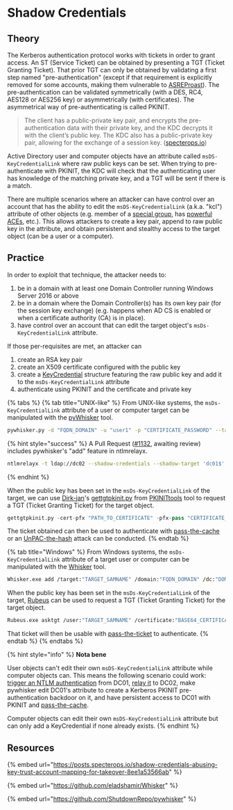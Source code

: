 # Shadow Credentials

## Theory

The Kerberos authentication protocol works with tickets in order to grant access. An ST (Service Ticket) can be obtained by presenting a TGT (Ticket Granting Ticket). That prior TGT can only be obtained by validating a first step named "pre-authentication" (except if that requirement is explicitly removed for some accounts, making them vulnerable to [ASREProast](asreproast.md)). The pre-authentication can be validated symmetrically (with a DES, RC4, AES128 or AES256 key) or asymmetrically (with certificates). The asymmetrical way of pre-authenticating is called PKINIT. 

> The client has a public-private key pair, and encrypts the pre-authentication data with their private key, and the KDC decrypts it with the client’s public key. The KDC also has a public-private key pair, allowing for the exchange of a session key. ([specterops.io](https://posts.specterops.io/shadow-credentials-abusing-key-trust-account-mapping-for-takeover-8ee1a53566ab))

Active Directory user and computer objects have an attribute called `msDS-KeyCredentialLink` where raw public keys can be set. When trying to pre-authenticate with PKINIT, the KDC will check that the authenticating user has knowledge of the matching private key, and a TGT will be sent if there is a match.

There are multiple scenarios where an attacker can have control over an account that has the ability to edit the `msDS-KeyCredentialLink` (a.k.a. "kcl") attribute of other objects (e.g. member of a [special group](../privileged-groups.md), has [powerful ACEs](../access-control-entries/), etc.). This allows attackers to create a key pair, append to raw public key in the attribute, and obtain persistent and stealthy access to the target object (can be a user or a computer).

## Practice

In order to exploit that technique, the attacker needs to:

1. be in a domain with at least one Domain Controller running Windows Server 2016 or above
2. be in a domain where the Domain Controller(s) has its own key pair (for the session key exchange) (e.g. happens when AD CS is enabled or when a certificate authority (CA) is in place).
3. have control over an account that can edit the target object's `msDs-KeyCredentialLink` attribute.

If those per-requisites are met, an attacker can

1. create an RSA key pair
2. create an X509 certificate configured with the public key
3. create a [KeyCredential](https://docs.microsoft.com/en-us/openspecs/windows_protocols/ms-adts/de61eb56-b75f-4743-b8af-e9be154b47af) structure featuring the raw public key and add it to the `msDs-KeyCredentialLink` attribute
4. authenticate using PKINIT and the certificate and private key

{% tabs %}
{% tab title="UNIX-like" %}
From UNIX-like systems, the `msDs-KeyCredentialLink` attribute of a user or computer target can be manipulated with the [pyWhisker](https://github.com/ShutdownRepo/pywhisker) tool.

```bash
pywhisker.py -d "FQDN_DOMAIN" -u "user1" -p "CERTIFICATE_PASSWORD" --target "TARGET_SAMNAME" --action "list"
```

{% hint style="success" %}
A Pull Request ([#1132](https://github.com/SecureAuthCorp/impacket/pull/1132), awaiting review) includes pywhisker's "add" feature in ntlmrelayx.

```bash
ntlmrelayx -t ldap://dc02 --shadow-credentials --shadow-target 'dc01$'
```
{% endhint %}

When the public key has been set in the `msDs-KeyCredentialLink` of the target, we can use [Dirk-jan](https://twitter.com/\_dirkjan)'s [gettgtpkinit.py](https://github.com/dirkjanm/PKINITtools/blob/master/gettgtpkinit.py) from [PKINITtools](https://github.com/dirkjanm/PKINITtools/) tool to request a TGT (Ticket Granting Ticket) for the target object.

```python
gettgtpkinit.py -cert-pfx "PATH_TO_CERTIFICATE" -pfx-pass "CERTIFICATE_PASSWORD" "FQDN_DOMAIN/TARGET_SAMNAME" "TGT_CCACHE_FILE"
```

The ticket obtained can then be used to authenticate with [pass-the-cache](ptc.md) or an [UnPAC-the-hash](unpac-the-hash.md) attack can be conducted.
{% endtab %}

{% tab title="Windows" %}
From Windows systems, the `msDs-KeyCredentialLink` attribute of a target user or computer can be manipulated with the [Whisker](https://github.com/eladshamir/Whisker) tool.

```bash
Whisker.exe add /target:"TARGET_SAMNAME" /domain:"FQDN_DOMAIN" /dc:"DOMAIN_CONTROLLER" /path:"cert.pfx" /password:"pfx-password"
```

When the public key has been set in the `msDs-KeyCredentialLink` of the target, [Rubeus](https://github.com/GhostPack/Rubeus) can be used to request a TGT (Ticket Granting Ticket) for the target object.

```bash
Rubeus.exe asktgt /user:"TARGET_SAMNAME" /certificate:"BASE64_CERTIFICATE" /password:"CERTIFICATE_PASSWORD" /domain:"FQDN_DOMAIN" /dc:"DOMAIN_CONTROLLER" /show
```

That ticket will then be usable with [pass-the-ticket](ptt.md) to authenticate.
{% endtab %}
{% endtabs %}

{% hint style="info" %}
**Nota bene**

User objects can't edit their own `msDS-KeyCredentialLink` attribute while computer objects can. This means the following scenario could work: [trigger an NTLM authentication](../mitm-and-coerced-authentications/) from DC01, [relay it](../ntlm/relay.md) to DC02, make pywhisker edit DC01's attribute to create a Kerberos PKINIT pre-authentication backdoor on it, and have persistent access to DC01 with PKINIT and [pass-the-cache](ptc.md).

Computer objects can edit their own `msDS-KeyCredentialLink` attribute but can only add a KeyCredential if none already exists.
{% endhint %}

## Resources

{% embed url="https://posts.specterops.io/shadow-credentials-abusing-key-trust-account-mapping-for-takeover-8ee1a53566ab" %}

{% embed url="https://github.com/eladshamir/Whisker" %}

{% embed url="https://github.com/ShutdownRepo/pywhisker" %}
